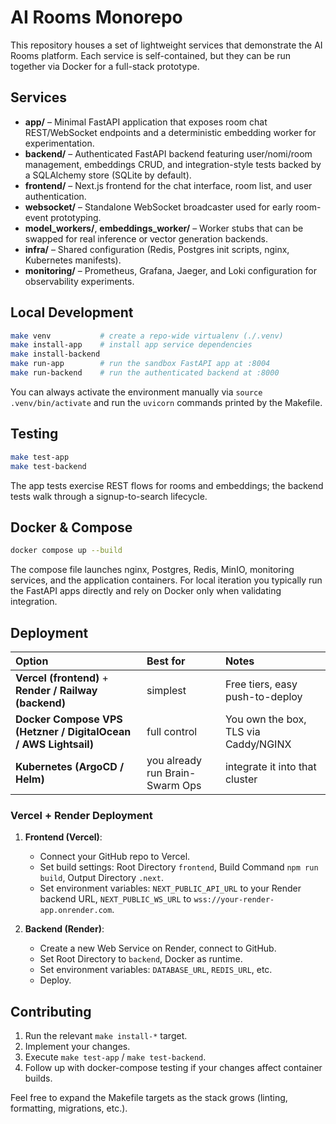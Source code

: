 # AI Rooms Monorepo

This repository houses a set of lightweight services that demonstrate the AI Rooms platform. Each service is self-contained, but they can be run together via Docker for a full-stack prototype.

## Services
- **app/** – Minimal FastAPI application that exposes room chat REST/WebSocket endpoints and a deterministic embedding worker for experimentation.
- **backend/** – Authenticated FastAPI backend featuring user/nomi/room management, embeddings CRUD, and integration-style tests backed by a SQLAlchemy store (SQLite by default).
- **frontend/** – Next.js frontend for the chat interface, room list, and user authentication.
- **websocket/** – Standalone WebSocket broadcaster used for early room-event prototyping.
- **model_workers/**, **embeddings_worker/** – Worker stubs that can be swapped for real inference or vector generation backends.
- **infra/** – Shared configuration (Redis, Postgres init scripts, nginx, Kubernetes manifests).
- **monitoring/** – Prometheus, Grafana, Jaeger, and Loki configuration for observability experiments.

## Local Development

```bash
make venv           # create a repo-wide virtualenv (./.venv)
make install-app    # install app service dependencies
make install-backend
make run-app        # run the sandbox FastAPI app at :8004
make run-backend    # run the authenticated backend at :8000
```

You can always activate the environment manually via `source .venv/bin/activate` and run the `uvicorn` commands printed by the Makefile.

## Testing

```bash
make test-app
make test-backend
```

The app tests exercise REST flows for rooms and embeddings; the backend tests walk through a signup-to-search lifecycle.

## Docker & Compose

```bash
docker compose up --build
```

The compose file launches nginx, Postgres, Redis, MinIO, monitoring services, and the application containers. For local iteration you typically run the FastAPI apps directly and rely on Docker only when validating integration.

## Deployment

| Option                                                          | Best for                        | Notes                                |
| :-------------------------------------------------------------- | :------------------------------ | :----------------------------------- |
| **Vercel (frontend)** + **Render / Railway (backend)**          | simplest                        | Free tiers, easy push-to-deploy      |
| **Docker Compose VPS (Hetzner / DigitalOcean / AWS Lightsail)** | full control                    | You own the box, TLS via Caddy/NGINX |
| **Kubernetes (ArgoCD / Helm)**                                  | you already run Brain-Swarm Ops | integrate it into that cluster       |

### Vercel + Render Deployment

1. **Frontend (Vercel)**:
   - Connect your GitHub repo to Vercel.
   - Set build settings: Root Directory `frontend`, Build Command `npm run build`, Output Directory `.next`.
   - Set environment variables: `NEXT_PUBLIC_API_URL` to your Render backend URL, `NEXT_PUBLIC_WS_URL` to `wss://your-render-app.onrender.com`.

2. **Backend (Render)**:
   - Create a new Web Service on Render, connect to GitHub.
   - Set Root Directory to `backend`, Docker as runtime.
   - Set environment variables: `DATABASE_URL`, `REDIS_URL`, etc.
   - Deploy.

## Contributing

1. Run the relevant `make install-*` target.
2. Implement your changes.
3. Execute `make test-app` / `make test-backend`.
4. Follow up with docker-compose testing if your changes affect container builds.

Feel free to expand the Makefile targets as the stack grows (linting, formatting, migrations, etc.).
